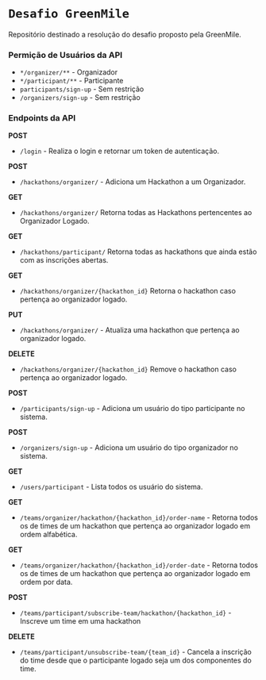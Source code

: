 # `Desafio GreenMile`

Repositório destinado a resolução do desafio proposto pela GreenMile.



### Permição de Usuários da API

- `*/organizer/**` - Organizador
- `*/participant/**` - Participante
- `participants/sign-up` - Sem restrição
- `/organizers/sign-up` - Sem restrição

### Endpoints da API

**POST**

- `/login` - Realiza o login e retornar um token de autenticação.

**POST**

- `/hackathons/organizer/` - Adiciona um Hackathon a um Organizador.

**GET**

- `/hackathons/organizer/` Retorna todas as Hackathons pertencentes ao Organizador Logado.

**GET**

- `/hackathons/participant/` Retorna todas as hackathons que ainda estão com as inscrições abertas.

**GET**

- `/hackathons/organizer/{hackathon_id}` Retorna o hackathon caso pertença ao organizador logado.

**PUT**

- `/hackathons/organizer/` - Atualiza uma hackathon que pertença ao organizador logado.

**DELETE**

- `/hackathons/organizer/{hackathon_id}` Remove o hackathon caso pertença ao organizador logado.

**POST**

- `/participants/sign-up` - Adiciona um usuário do tipo participante no sistema.

**POST**

- `/organizers/sign-up` - Adiciona um usuário do tipo organizador no sistema.

**GET**

- `/users/participant` - Lista todos os usuário do sistema.

**GET**

- `/teams/organizer/hackathon/{hackathon_id}/order-name` - Retorna todos os de times de um hackathon que pertença ao organizador logado em ordem alfabética.

**GET**

- `/teams/organizer/hackathon/{hackathon_id}/order-date` - Retorna todos os de times de um hackathon que pertença ao organizador logado em ordem por data.

**POST**

- `/teams/participant/subscribe-team/hackathon/{hackathon_id}` - Inscreve um time em uma hackathon

**DELETE**

- `/teams/participant/unsubscribe-team/{team_id}` - Cancela a inscrição do time desde que o participante logado seja um dos componentes do time.
